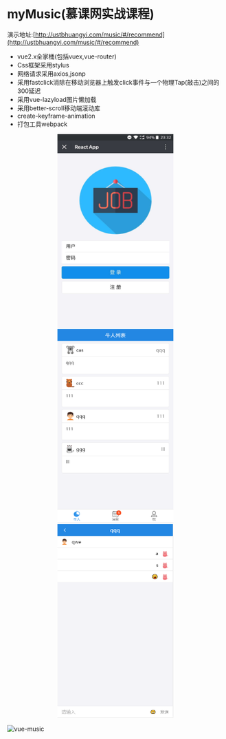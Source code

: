 # myMusic(慕课网实战课程)
演示地址:[http://ustbhuangyi.com/music/#/recommend](http://ustbhuangyi.com/music/#/recommend)



* vue2.x全家桶(包括vuex,vue-router)
* Css框架采用stylus
* 网络请求采用axios,jsonp
* 采用fastclick消除在移动浏览器上触发click事件与一个物理Tap(敲击)之间的300延迟
* 采用vue-lazyload图片懒加载
* 采用better-scroll移动端滚动库
* create-keyframe-animation
* 打包工具webpack






<div align="center">
<img src="https://github.com/QinZhen001/react-job/blob/master/img/first-page.jpg" height="450" width="270" >

<img src="https://github.com/QinZhen001/react-job/blob/master/img/home-page.png" height="450" width="270" >

<img src="https://github.com/QinZhen001/react-job/blob/master/img/chat-page.png" height="450" width="270" >

</div>




![vue-music](https://static.galileo.xiaojukeji.com/static/tms/shield/Vue.js_music_xmind.png)


